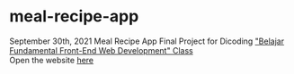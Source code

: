 # meal-recipe-app  
September 30th, 2021
Meal Recipe App Final Project for Dicoding ["Belajar Fundamental Front-End Web Development" Class](https://www.dicoding.com/academies/163)  
Open the website [here](https://glowing-cuchufli-2a39ed.netlify.app/)
